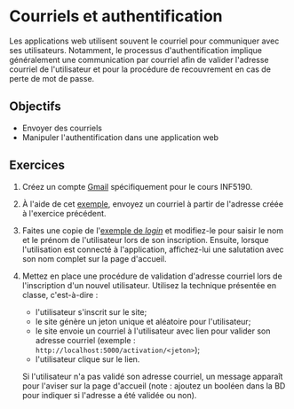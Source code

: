 Courriels et authentification
=============================

Les applications web utilisent souvent le courriel pour communiquer avec ses
utilisateurs. Notamment, le processus d'authentification implique généralement
une communication par courriel afin de valider l'adresse courriel de
l'utilisateur et pour la procédure de recouvrement en cas de perte de mot de
passe.

Objectifs
---------

* Envoyer des courriels
* Manipuler l'authentification dans une application web

Exercices
---------

1. Créez un compte [Gmail](https://www.google.com/gmail/) spécifiquement pour le
   cours INF5190.

2. À l'aide de cet [exemple](https://github.com/jacquesberger/exemplesINF5190/blob/master/email/gmail.py),
   envoyez un courriel à partir de l'adresse créée à l'exercice précédent.

3. Faites une copie de l'[exemple de _login_](./app.py)
   et modifiez-le pour saisir le nom et le prénom de l'utilisateur lors de son
   inscription. Ensuite, lorsque l'utilisation est connecté à l'application,
   affichez-lui une salutation avec son nom complet sur la page d'accueil.

4. Mettez en place une procédure de validation d'adresse courriel lors de
   l'inscription d'un nouvel utilisateur. Utilisez la technique présentée en
   classe, c'est-à-dire :
   * l'utilisateur s'inscrit sur le site;
   * le site génère un jeton unique et aléatoire pour l'utilisateur;
   * le site envoie un courriel à l'utilisateur avec lien pour valider son
     adresse courriel (exemple :
     `http://localhost:5000/activation/<jeton>`);
   * l'utilisateur clique sur le lien.

   Si l'utilisateur n'a pas validé son adresse courriel, un message apparaît
   pour l'aviser sur la page d'accueil (note : ajoutez un booléen dans la BD
   pour indiquer si l'adresse a été validée ou non).
